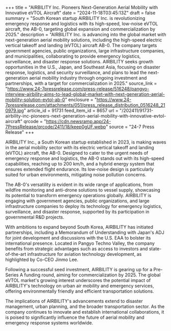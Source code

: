+++
title = "AIRBILITY Inc. Pioneers Next-Generation Aerial Mobility with Innovative eVTOL Aircraft"
date = "2024-11-18T03:45:13Z"
draft = false
summary = "South Korean startup AIRBILITY Inc. is revolutionizing emergency response and logistics with its high-speed, low-noise eVTOL aircraft, the AB-0, targeting global expansion and commercialization by 2025."
description = "AIRBILITY Inc. is advancing into the global market with next-generation aerial mobility solutions, including the high-speed electric vertical takeoff and landing (eVTOL) aircraft AB-0. The company targets government agencies, public organizations, large infrastructure companies, and municipalities, collaborating to provide emergency logistics, surveillance, and disaster response solutions. AIRBILITY seeks growth opportunities in the U.S., Japan, and Southeast Asia, focusing on disaster response, logistics, and security surveillance, and plans to lead the next-generation aerial mobility industry through ongoing investment and partnerships, with a target for commercialization in 2025."
source_link = "https://www.24-7pressrelease.com/press-release/516248/pangyo-interview-airbility-aims-to-lead-global-market-with-next-generation-aerial-mobility-solution-evtol-ab-0"
enclosure = "https://www.24-7pressrelease.com/attachments/051/press_release_distribution_0516248_210979.jpg"
article_id = 91731
feed_item_id = 8657
url = "/202411/91731-airbility-inc-pioneers-next-generation-aerial-mobility-with-innovative-evtol-aircraft"
qrcode = "https://cdn.newsramp.app/24-7PressRelease/qrcode/2411/18/keep0gUF.webp"
source = "24-7 Press Release"
+++

<p>AIRBILITY Inc., a South Korean startup established in 2023, is making waves in the aerial mobility sector with its electric vertical takeoff and landing (eVTOL) aircraft, the AB-0. Designed to cater to the urgent needs of emergency response and logistics, the AB-0 stands out with its high-speed capabilities, reaching up to 200 km/h, and a hybrid energy system that ensures extended flight endurance. Its low-noise design is particularly suited for urban environments, mitigating noise pollution concerns.</p><p>The AB-0's versatility is evident in its wide range of applications, from wildfire monitoring and anti-drone solutions to vessel supply, showcasing its potential to transform emergency operations globally. AIRBILITY is engaging with government agencies, public organizations, and large infrastructure companies to deploy its technology for emergency logistics, surveillance, and disaster response, supported by its participation in governmental R&D projects.</p><p>With ambitions to expand beyond South Korea, AIRBILITY has initiated partnerships, including a Memorandum of Understanding with Japan's ADJ for joint development and discussions with the U.S. EAA to bolster its international presence. Located in Pangyo Techno Valley, the company benefits from strategic advantages such as access to investors and state-of-the-art infrastructure for aviation technology development, as highlighted by Co-CEO Jinmo Lee.</p><p>Following a successful seed investment, AIRBILITY is gearing up for a Pre-Series A funding round, aiming for commercialization by 2025. The global eVTOL market's growing interest underscores the potential impact of AIRBILITY's technology on urban air mobility and emergency services, offering environmentally friendly and efficient transportation solutions.</p><p>The implications of AIRBILITY's advancements extend to disaster management, urban planning, and the broader transportation sector. As the company continues to innovate and establish international collaborations, it is poised to significantly influence the future of aerial mobility and emergency response systems worldwide.</p>